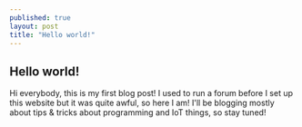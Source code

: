 ```yaml
---
published: true
layout: post
title: "Hello world!"
---
```

## Hello world!

Hi everybody, this is my first blog post! I used to run a forum before I set up this website but it was quite awful, so here I am! I'll be blogging mostly about tips & tricks about programming and IoT things, so stay tuned!